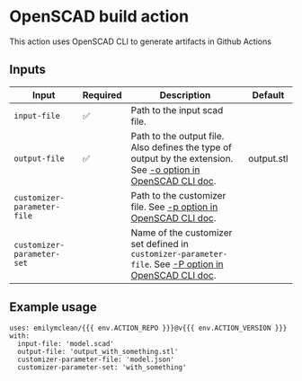 # OpenSCAD build action
This action uses OpenSCAD CLI to generate artifacts in Github Actions

## Inputs

| Input              	| Required 	| Description                                                                                                       	| Default  	|
|--------------------	|----------	|-------------------------------------------------------------------------------------------------------------------	|----------	|
| `input-file`        | ✅         | Path to the input scad file.                                                                                         |           |
| `output-file`       | ✅         | Path to the output file. Also defines the type of output by the extension. See [-o option in OpenSCAD CLI doc](https://en.wikibooks.org/wiki/OpenSCAD_User_Manual/Using_OpenSCAD_in_a_command_line_environment). | output.stl |
| `customizer-parameter-file` |   | Path to the customizer file. See [-p option in OpenSCAD CLI doc](https://en.wikibooks.org/wiki/OpenSCAD_User_Manual/Using_OpenSCAD_in_a_command_line_environment). ||
| `customizer-parameter-set`  |   | Name of the customizer set defined in `customizer-parameter-file`. See [-P option in OpenSCAD CLI doc](https://en.wikibooks.org/wiki/OpenSCAD_User_Manual/Using_OpenSCAD_in_a_command_line_environment). ||

## Example usage
```
uses: emilymclean/{{{ env.ACTION_REPO }}}@v{{{ env.ACTION_VERSION }}}
with:
  input-file: 'model.scad'
  output-file: 'output_with_something.stl'
  customizer-parameter-file: 'model.json'
  customizer-parameter-set: 'with_something'
```